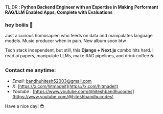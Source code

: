 TL;DR : **Python Backend Engineer with an Expertise in Making Performant RAG/LLM Enabled Apps, Complete with Evaluations**

### hey boiiis 👋

Just a curious homosapien who feeds on data and manipulates language models. Music producer when in pain. New album soon btw    

Tech stack independent, but still, this **Django + Next.js** combo hits hard. I read ai papers, manipulate LLMs, make RAG pipelines, and drink coffee ☕

### Contact me anytime:

- *Email*: [bandhuhitesh52003@gmail.com](mailto:bandhuhitesh52003@gmail.com)           
- *X*: [https://x.com/hitmadeit](https://x.com/hitmadeit)
- *Youtube* : [https://www.youtube.com/@hiteshbandhucodes](https://www.youtube.com/@hiteshbandhucodes)

Have a nice day! 😎
